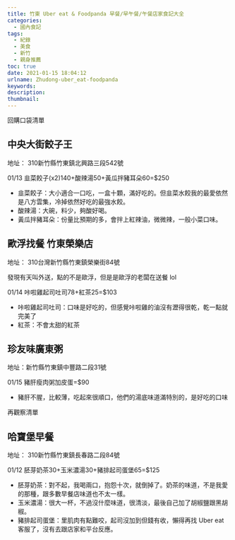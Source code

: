 ```yaml
---
title: 竹東 Uber eat & Foodpanda 早餐/早午餐/午餐店家食記大全
categories:
  - 國內食記
tags:
  - 紀錄
  - 美食
  - 新竹
  - 親身推薦
toc: true
date: 2021-01-15 18:04:12
urlname: Zhudong-uber_eat-foodpanda
keywords:
description:
thumbnail:
---
```


<article class="message message-immersive is-primary">
<div class="message-body">
<i class="fas fa-heart mr-2"></i>回購口袋清單
</div>
</article>

## 中央大街餃子王

地址： 310新竹縣竹東鎮北興路三段542號

01/13 韭菜餃子(x2)140+酸辣湯50+黃瓜拌豬耳朵60=$250

- 韭菜餃子：大小適合一口吃，一盒十顆，滿好吃的。但韭菜水餃我的最愛依然是八方雲集，冷掉依然好吃的最強水餃。
- 酸辣湯：大碗，料少，夠酸好喝。
- 黃瓜拌豬耳朵：份量比預期的多，會拌上紅辣油，微微辣，一般小菜口味。<!-- more -->

## 歐浮找餐 竹東榮樂店

地址： 310台灣新竹縣竹東鎮榮樂街84號

發現有天叫外送，點的不是歐浮，但是是歐浮的老闆在送餐 lol

01/14 咔啦雞起司吐司78+紅茶25=$103

- 咔啦雞起司吐司：口味是好吃的，但感覺咔啦雞的油沒有瀝得很乾，乾一點就完美了
- 紅茶：不會太甜的紅茶

## 珍友味廣東粥

地址：新竹縣竹東鎮中豐路二段31號

01/15 豬肝瘦肉粥加皮蛋=$90

- 豬肝不腥，比較薄，吃起來很順口，他們的湯底味道滿特別的，是好吃的口味

<article class="message message-immersive is-primary">
<div class="message-body">
<i class="fas fa-search mr-2"></i>再觀察清單
</div>
</article>

## 哈寶堡早餐

地址： 310新竹縣竹東鎮長春路二段84號

01/12 胚芽奶茶30+玉米濃湯30+豬排起司蛋堡65=$125

- 胚芽奶茶：對不起，我喝兩口，抱怨十次，就倒掉了。奶茶的味道，不是我愛的那種，跟多數早餐店味道也不太一樣。
- 玉米濃湯：很大一杯，不過沒什麼味道，很清淡，最後自己加了胡椒鹽跟黑胡椒。
- 豬排起司蛋堡：里肌肉有點難咬，起司沒加到但錢有收，懶得再找 Uber eat 客服了，沒有去跟店家和平台反應。